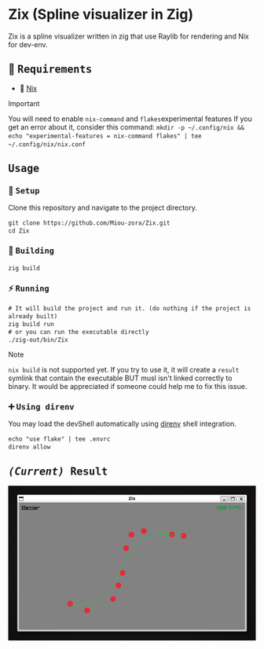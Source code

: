 # Zix (Spline visualizer in Zig)

Zix is a spline visualizer written in zig that use Raylib for rendering and Nix for dev-env.

## :bookmark_tabs: <samp>Requirements</samp>

- :cherry_blossom: [Nix](https://nixos.org/download.html)

> [!IMPORTANT]
> You will need to enable `nix-command` and `flakes`experimental features
> If you get an error about it, consider this command:
> `mkdir -p ~/.config/nix && echo "experimental-features = nix-command flakes" | tee ~/.config/nix/nix.conf`

## <samp>Usage</samp>

### :wrench: <samp>Setup</samp>

Clone this repository and navigate to the project directory.
```shell
git clone https://github.com/Miou-zora/Zix.git
cd Zix
```

### :construction_worker: <samp>Building</samp>

```shell
zig build
```


### :zap: <samp>Running</samp>


```shell
# It will build the project and run it. (do nothing if the project is already built)
zig build run
# or you can run the executable directly
./zig-out/bin/Zix
```

> [!NOTE]
> `nix build` is not supported yet. If you try to use it, it will create a `result` symlink that contain the executable BUT musl isn't linked correctly to binary. It would be appreciated if someone could help me to fix this issue.

### :heavy_plus_sign: <samp>Using direnv</samp>

You may load the devShell automatically using [direnv](https://direnv.net)
shell integration.

```
echo "use flake" | tee .envrc
direnv allow
```

## <samp> <i>(Current)</i> Result</samp>

![alt text](image.png)


